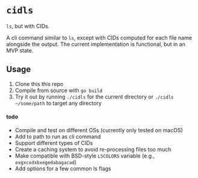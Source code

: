 # `cidls`

`ls`, but with CIDs.

A cli command similar to `ls`, except with CIDs computed for each file name alongside the output. The current implementation is functional, but in an MVP state.

## Usage

1. Clone this this repo
2. Compile from source with `go build`
3. Try it out by running `./cidls` for the current directory or `./cidls ~/some/path` to target any directory


#### todo

- Compile and test on different OSs (currently only tested on macOS)
- Add to path to run as cli command
- Support different types of CIDs
- Create a caching system to avoid re-processing files too much
- Make compatible with BSD-style `LSCOLORS` variable (e.g., `exgxcxdxbxegedabagacad`)
- Add options for a few common ls flags
